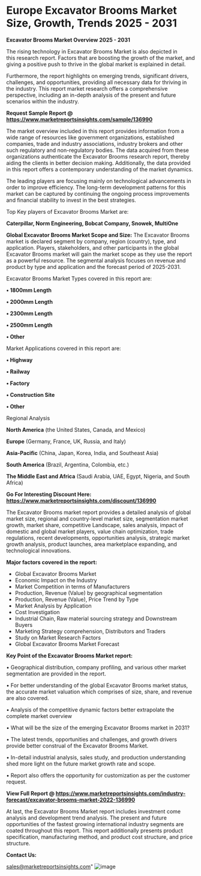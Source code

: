 # Europe Excavator Brooms Market Size, Growth, Trends 2025 - 2031

<Strong> Excavator Brooms Market Overview 2025 - 2031</strong>

The rising technology in Excavator Brooms Market is also depicted in this research report. Factors that are boosting the growth of the market, and giving a positive push to thrive in the global market is explained in detail.

Furthermore, the report highlights on emerging trends, significant drivers, challenges, and opportunities, providing all necessary data for thriving in the industry. This report market research offers a comprehensive perspective, including an in-depth analysis of the present and future scenarios within the industry.

<strong>Request Sample Report @ <a href=https://www.marketreportsinsights.com/sample/136990>https://www.marketreportsinsights.com/sample/136990</a></strong>

The market overview included in this report provides information from a wide range of resources like government organizations, established companies, trade and industry associations, industry brokers and other such regulatory and non-regulatory bodies. The data acquired from these organizations authenticate the Excavator Brooms research report, thereby aiding the clients in better decision making. Additionally, the data provided in this report offers a contemporary understanding of the market dynamics.

The leading players are focusing mainly on technological advancements in order to improve efficiency. The long-term development patterns for this market can be captured by continuing the ongoing process improvements and financial stability to invest in the best strategies.

Top Key players of Excavator Brooms Market are:

<strong>Caterpillar, Norm Engineering, Bobcat Company, Snowek, MultiOne</strong>

<strong><b>Global Excavator Brooms Market Scope and Size:</b></strong>
The Excavator Brooms market is declared segment by company, region (country), type, and application. Players, stakeholders, and other participants in the global Excavator Brooms market will gain the market scope as they use the report as a powerful resource. The segmental analysis focuses on revenue and product by type and application and the forecast period of 2025-2031.

Excavator Brooms Market Types covered in this report are:

<strong>• 1800mm Length

• 2000mm Length

• 2300mm Length

• 2500mm Length

• Other</strong>

Market Applications covered in this report are:

<strong>• Highway

• Railway

• Factory

• Construction Site

• Other</strong> 

Regional Analysis

<strong>North America</strong> (the United States, Canada, and Mexico)

<strong>Europe</strong> (Germany, France, UK, Russia, and Italy)

<strong>Asia-Pacific</strong> (China, Japan, Korea, India, and Southeast Asia)

<strong>South America</strong> (Brazil, Argentina, Colombia, etc.)

<strong>The Middle East and Africa</strong> (Saudi Arabia, UAE, Egypt, Nigeria, and South Africa)

<strong>Go For Interesting Discount Here: <a href=https://www.marketreportsinsights.com/discount/136990>https://www.marketreportsinsights.com/discount/136990</a></strong>

The Excavator Brooms market report provides a detailed analysis of global market size, regional and country-level market size, segmentation market growth, market share, competitive Landscape, sales analysis, impact of domestic and global market players, value chain optimization, trade regulations, recent developments, opportunities analysis, strategic market growth analysis, product launches, area marketplace expanding, and technological innovations.

<strong><b>Major factors covered in the report:</b></strong>
<ul>
  <li>Global Excavator Brooms Market </li>
  <li>Economic Impact on the Industry</li>
  <li>Market Competition in terms of Manufacturers</li>
  <li>Production, Revenue (Value) by geographical segmentation</li>
  <li>Production, Revenue (Value), Price Trend by Type</li>
  <li>Market Analysis by Application</li>
  <li>Cost Investigation</li>
  <li>Industrial Chain, Raw material sourcing strategy and Downstream Buyers</li>
  <li>Marketing Strategy comprehension, Distributors and Traders</li>
  <li>Study on Market Research Factors</li>
  <li>Global Excavator Brooms Market Forecast</li>
</ul>

<strong><b>Key Point of the Excavator Brooms Market report:</b></strong>

• Geographical distribution, company profiling, and various other market segmentation are provided in the report.

• For better understanding of the global Excavator Brooms market status, the accurate market valuation which comprises of size, share, and revenue are also covered.

• Analysis of the competitive dynamic factors better extrapolate the complete market overview

• What will be the size of the emerging Excavator Brooms market in 2031?

• The latest trends, opportunities and challenges, and growth drivers provide better construal of the Excavator Brooms Market.

• In-detail industrial analysis, sales study, and production understanding shed more light on the future market growth rate and scope.

• Report also offers the opportunity for customization as per the customer request.

<strong><b>View Full Report @ <a href=https://www.marketreportsinsights.com/industry-forecast/excavator-brooms-market-2022-136990>https://www.marketreportsinsights.com/industry-forecast/excavator-brooms-market-2022-136990</a></b></strong>


At last, the Excavator Brooms Market report includes investment come analysis and development trend analysis. The present and future opportunities of the fastest growing international industry segments are coated throughout this report. This report additionally presents product specification, manufacturing method, and product cost structure, and price structure.

<strong>Contact Us:</strong>

sales@marketreportsinsights.com"
![image](https://github.com/user-attachments/assets/78e7cae5-d9db-40a9-9e78-16e749757ff7)
